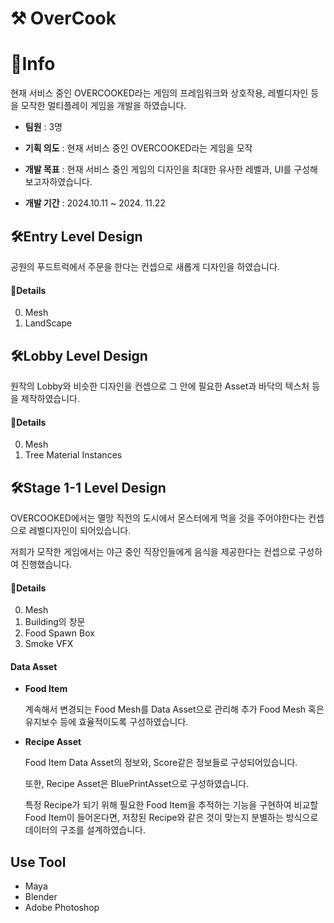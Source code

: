 # ⚒ OverCook 

# 📢Info
현재 서비스 중인 OVERCOOKED라는 게임의 프레임워크와 상호작용, 레벨디자인 등을 모작한 멀티플레이 게임을 개발을 하였습니다.

+ __팀원__ : 3명

+ __기획 의도__ : 현재 서비스 중인 OVERCOOKED라는 게임을 모작

+ __개발 목표__ : 현재 서비스 중인 게임의 디자인을 최대한 유사한 레벨과, UI를 구성해보고자하였습니다.

+ __개발 기간__ : 2024.10.11 ~ 2024. 11.22 


## 🛠Entry Level Design
공원의 푸드트럭에서 주문을 한다는 컨셉으로 새롭게 디자인을 하였습니다.

#### 📌Details
0. Mesh
1. LandScape
   
## 🛠Lobby Level Design
원작의 Lobby와 비슷한 디자인을 컨셉으로 그 안에 필요한 Asset과 바닥의 텍스처 등을 제작하였습니다.

#### 📌Details
0. Mesh
1. Tree Material Instances


## 🛠Stage 1-1 Level Design
OVERCOOKED에서는 멸망 직전의 도시에서 몬스터에게 먹을 것을 주어야한다는 컨셉으로 레벨디자인이 되어있습니다.

저희가 모작한 게임에서는 야근 중인 직장인들에게 음식을 제공한다는 컨셉으로 구성하여 진행했습니다.

#### 📌Details
0. Mesh
1. Building의 창문
2. Food Spawn Box
3. Smoke VFX

#### Data Asset
+ __Food Item__
  
   계속해서 변경되는 Food Mesh를 Data Asset으로 관리해 추가 Food Mesh 혹은 유지보수 등에 효율적이도록 구성하였습니다.


+ __Recipe Asset__
  
   Food Item Data Asset의 정보와, Score같은 정보들로 구성되어있습니다.

   또한, Recipe Asset은 BluePrintAsset으로 구성하였습니다.

   특정 Recipe가 되기 위해 필요한 Food Item을 추적하는 기능을 구현하여 비교할 Food Item이 들어온다면, 저장된 Recipe와 같은 것이 맞는지 분별하는 방식으로 데이터의 구조를 설계하였습니다. 
 

## Use Tool
- Maya
- Blender
- Adobe Photoshop
   
